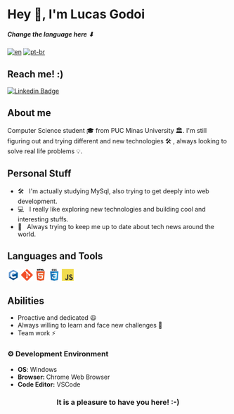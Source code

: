 # Hey 👋, I'm Lucas Godoi

##### Change the language here ⬇
[![en](https://img.shields.io/badge/lang-en-red.svg)](https://github.com/Lucas-Godoi/Lucas-Godoi/blob/main/README.md)
[![pt-br](https://img.shields.io/badge/lang-pt--br-green.svg)](https://github.com/Lucas-Godoi/Lucas-Godoi/blob/main/README.pt-br.md)


## Reach me! :)
[![Linkedin Badge](https://img.shields.io/badge/-LinkedIn-0e76a8?style=flat-square&logo=Linkedin&logoColor=white)](https://www.linkedin.com/in/godoi-lucas/)

## About me
Computer Science student 🎓 from PUC Minas University 🏛. I'm still figuring out and trying different and new technologies 🛠 , always looking to solve real life problems 💡.

## Personal Stuff
- 🛠 &nbsp; I'm actually studying MySql, also trying to get deeply into web development.
- 💻 &nbsp; I really like exploring new technologies and building cool and interesting stuffs.
- 📰 &nbsp; Always trying to keep me up to date about tech news around the world.

## Languages and Tools

<code><img height="27" src="https://raw.githubusercontent.com/github/explore/80688e429a7d4ef2fca1e82350fe8e3517d3494d/topics/c/c.png" alt="c"></code>
<code><img height="27" src="https://raw.githubusercontent.com/devicons/devicon/master/icons/git/git-original.svg" alt="git"></code>
<code><img height="27" src="https://raw.githubusercontent.com/github/explore/80688e429a7d4ef2fca1e82350fe8e3517d3494d/topics/html/html.png" alt="html"></code>
<code><img height="27" src="https://raw.githubusercontent.com/github/explore/80688e429a7d4ef2fca1e82350fe8e3517d3494d/topics/css/css.png" alt="css"></code>
<code><img height="27" src="https://raw.githubusercontent.com/github/explore/80688e429a7d4ef2fca1e82350fe8e3517d3494d/topics/javascript/javascript.png" alt="javascript"></code>

## Abilities
- Proactive and dedicated 😃
- Always willing to learn and face new challenges 🚀
- Team work ⚡

### ⚙️ Development Environment
 - <b>OS</b>: Windows
 - <b>Browser: </b> Chrome Web Browser
 - <b>Code Editor:</b> VSCode 	   

<h3 align="center"> It is a pleasure to have you here!  :-) </h3>
